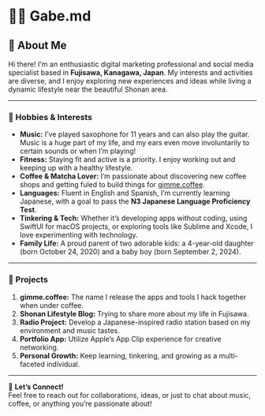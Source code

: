 # 🏄‍♂️ Gabe.md

## 👋 About Me

Hi there! I'm an enthusiastic digital marketing professional and social media specialist based in **Fujisawa, Kanagawa, Japan**. My interests and activities are diverse, and I enjoy exploring new experiences and ideas while living a dynamic lifestyle near the beautiful Shonan area.

---

### 🎵 Hobbies & Interests

- **Music:** I’ve played saxophone for 11 years and can also play the guitar. Music is a huge part of my life, and my ears even move involuntarily to certain sounds or when I’m playing!
- **Fitness:** Staying fit and active is a priority. I enjoy working out and keeping up with a healthy lifestyle.
- **Coffee & Matcha Lover:** I’m passionate about discovering new coffee shops and getting fuled to build things for [gimme.coffee](https://gimme.coffee).
- **Languages:** Fluent in English and Spanish, I’m currently learning Japanese, with a goal to pass the **N3 Japanese Language Proficiency Test**.
- **Tinkering & Tech:** Whether it’s developing apps without coding, using SwiftUI for macOS projects, or exploring tools like Sublime and Xcode, I love experimenting with technology.
- **Family Life:** A proud parent of two adorable kids: a 4-year-old daughter (born October 24, 2020) and a baby boy (born September 2, 2024).

---

### 🌟 Projects

1. **gimme.coffee:** The name I release the apps and tools I hack together when under coffee.
2. **Shonan Lifestyle Blog:** Trying to share more about my life in Fujisawa.
3. **Radio Project:** Develop a Japanese-inspired radio station based on my environment and music tastes.
4. **Portfolio App:** Utilize Apple’s App Clip experience for creative networking.
5. **Personal Growth:** Keep learning, tinkering, and growing as a multi-faceted individual.

---

📩 **Let’s Connect!**  
Feel free to reach out for collaborations, ideas, or just to chat about music, coffee, or anything you’re passionate about!
